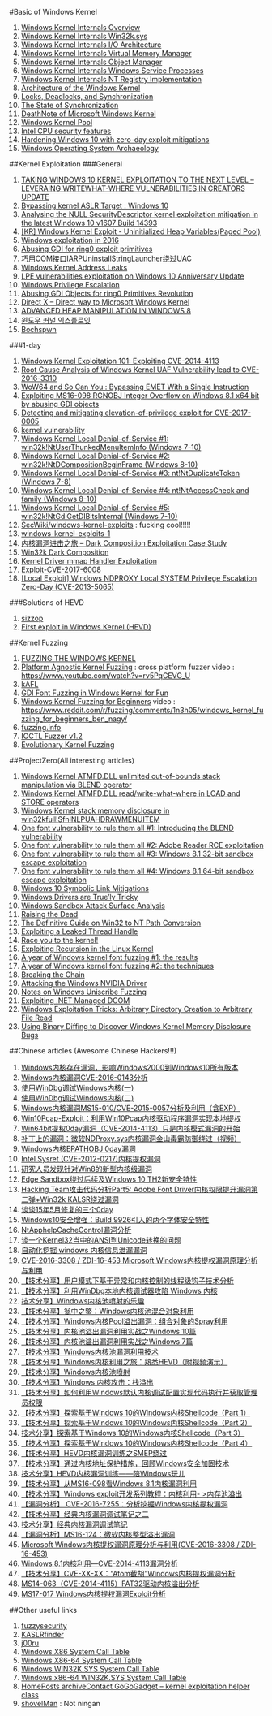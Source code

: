 #Basic of Windows Kernel 
1. [Windows Kernel Internals Overview](http://www.i.u-tokyo.ac.jp/edu/training/ss/lecture/new-documents/Lectures/00-WindowsKernelOverview/WindowsKernelOverview.pdf)
2. [Windows Kernel Internals Win32k.sys](http://pasotech.altervista.org/windows_internals/Win32KSYS.pdf)
3. [Windows Kernel Internals I/O Architecture](http://i-web.i.u-tokyo.ac.jp/edu/training/ss/lecture/new-documents/Lectures/06-IOArchitecture/IOArchitecture.pdf)
4. [Windows Kernel Internals Virtual Memory Manager](http://read.pudn.com/downloads11/ebook/48602/windows%20kernel/VirtualMemory.pdf)
5. [Windows Kernel Internals Object Manager](http://slideplayer.com/slide/8014139/)
6. [Windows Kernel Internals Windows Service Processes](http://index-of.es/Windows/winKernArchi/WindowsServices.pdf)
7. [Windows Kernel Internals NT Registry Implementation](https://sww-it.ru/wp-content/uploads/2011/University%20of%20Tokyo%20Windows%20Internals%20Lectures/09-Registry/Registry.pdf)
8. [Architecture of the Windows Kernel](http://www.cs.fsu.edu/~zwang/files/cop4610/Fall2016/windows.pdf)
9. [Locks, Deadlocks, and Synchronization](https://msdn.microsoft.com/en-us/library/windows/hardware/dn613957%28v=vs.85%29.aspx?f=255&MSPPError=-2147217396)
10. [The State of Synchronization](https://www.osr.com/nt-insider/2015-issue3/the-state-of-synchronization/)
11. [DeathNote of Microsoft Windows Kernel](https://www.slideshare.net/PeterHlavaty/deathnote-of-microsoft-windows-kernel)
12. [Windows Kernel Pool](http://dokydoky.tistory.com/443)
13. [Intel CPU security features](https://github.com/huku-/research/wiki/Intel-CPU-security-features)
14. [Hardening Windows 10 with zero-day exploit mitigations](https://blogs.technet.microsoft.com/mmpc/2017/01/13/hardening-windows-10-with-zero-day-exploit-mitigations/?platform=hootsuite)
15. [Windows Operating System Archaeology](https://www.slideshare.net/enigma0x3/windows-operating-system-archaeology)



##Kernel Exploitation
###General
1. [TAKING WINDOWS 10 KERNEL EXPLOITATION TO THE NEXT LEVEL – LEVERAING WRITEWHAT-WHERE VULNERABILITIES IN CREATORS UPDATE](https://www.blackhat.com/docs/us-17/wednesday/us-17-Schenk-Taking-Windows-10-Kernel-Exploitation-To-The-Next-Level%E2%80%93Leveraging-Write-What-Where-Vulnerabilities-In-Creators-Update.pdf)
2. [Bypassing kernel ASLR Target : Windows 10](https://drive.google.com/file/d/0B3P18M-shbwrNWZTa181ZWRCclk/edit?pli=1)
3. [Analysing the NULL SecurityDescriptor kernel exploitation mitigation in the latest Windows 10 v1607 Build 14393	](https://labs.nettitude.com/blog/analysing-the-null-securitydescriptor-kernel-exploitation-mitigation-in-the-latest-windows-10-v1607-build-14393/)
4. [[KR] Windows Kernel Exploit - Uninitialized Heap Variables(Paged Pool)](http://dokydoky.tistory.com/444)
5. [Windows exploitation in 2016](https://www.welivesecurity.com/wp-content/uploads/2017/01/Windows-Exploitation-2016-A4.pdf)
6. [Abusing GDI for ring0 exploit primitives](https://www.coresecurity.com/system/files/publications/2016/10/Abusing-GDI-Reloaded-ekoparty-2016_0.pdf)
7. [巧用COM接口IARPUninstallStringLauncher绕过UAC](http://www.freebuf.com/articles/system/116611.html)
8. [Windows Kernel Address Leaks](https://github.com/sam-b/windows_kernel_address_leaks)
9. [LPE vulnerabilities exploitation on Windows 10 Anniversary Update](http://cvr-data.blogspot.kr/2016/11/lpe-vulnerabilities-exploitation-on.html)
10. [Windows Privilege Escalation](https://github.com/netbiosX/Checklists/blob/master/Windows-Privilege-Escalation.md)
11. [Abusing GDI Objects for ring0 Primitives Revolution](https://sensepost.com/blog/2017/abusing-gdi-objects-for-ring0-primitives-revolution/)
12. [Direct X – Direct way to Microsoft Windows Kernel](http://2015.zeronights.org/assets/files/11-Tarakanov.pdf)
13. [ADVANCED HEAP MANIPULATION IN WINDOWS 8](https://media.blackhat.com/eu-13/briefings/Liu/bh-eu-13-liu-advanced-heap-slides.pdf)
14. [윈도우 커널 익스플로잇](https://www.slideshare.net/SSRINCLee/ss-79766206)
15. [Bochspwn](https://www.blackhat.com/docs/us-17/wednesday/us-17-Jurczyk-Bochspwn-Reloaded-Detecting-Kernel-Memory-Disclosure-With-X86-Emulation-And-Taint-Tracking.pdf)



###1-day
1. [Windows Kernel Exploitation 101: Exploiting CVE-2014-4113](https://www.exploit-db.com/docs/39665.pdf)
2. [Root Cause Analysis of Windows Kernel UAF Vulnerability lead to CVE-2016-3310](https://blog.fortinet.com/2016/08/17/root-cause-analysis-of-windows-kernel-uaf-vulnerability-lead-to-cve-2016-3310)
3. [WoW64 and So Can You : Bypassing EMET With a Single Instruction](https://duo.com/assets/pdf/wow-64-and-so-can-you.pdf)
4. [Exploiting MS16-098 RGNOBJ Integer Overflow on Windows 8.1 x64 bit by abusing GDI objects](https://sensepost.com/blog/2017/exploiting-ms16-098-rgnobj-integer-overflow-on-windows-8.1-x64-bit-by-abusing-gdi-objects/)
5. [Detecting and mitigating elevation-of-privilege exploit for CVE-2017-0005](https://blogs.technet.microsoft.com/mmpc/2017/03/27/detecting-and-mitigating-elevation-of-privilege-exploit-for-cve-2017-0005/)
6. [kernel vulnerability](https://github.com/tinysec/vulnerability)
7. [Windows Kernel Local Denial-of-Service #1: win32k!NtUserThunkedMenuItemInfo (Windows 7-10)](http://j00ru.vexillium.org/?p=3101)
8. [Windows Kernel Local Denial-of-Service #2: win32k!NtDCompositionBeginFrame (Windows 8-10)](http://j00ru.vexillium.org/?p=3151)
9. [Windows Kernel Local Denial-of-Service #3: nt!NtDuplicateToken (Windows 7-8)](http://j00ru.vexillium.org/?p=3187)
10. [Windows Kernel Local Denial-of-Service #4: nt!NtAccessCheck and family (Windows 8-10)](http://j00ru.vexillium.org/?p=3225)
11. [Windows Kernel Local Denial-of-Service #5: win32k!NtGdiGetDIBitsInternal (Windows 7-10)](http://j00ru.vexillium.org/?p=3251)
12. [SecWiki/windows-kernel-exploits](https://github.com/SecWiki/windows-kernel-exploits) : fucking cool!!!!!
13. [windows-kernel-exploits-1](https://github.com/Fandu2014/windows-kernel-exploits-1)
14. [内核漏洞进击之旅 – Dark Composition Exploitation Case Study](http://www.shellsec.com/news/48579.html)
15. [Win32k Dark Composition](https://cansecwest.com/slides/2017/CSW2017_PengQiu-ShefangZhong_win32k_dark_composition.pdf)
16. [Kernel Driver mmap Handler Exploitation](https://labs.mwrinfosecurity.com/assets/BlogFiles/mwri-mmap-exploitation-whitepaper-2017-09-18.pdf)
17. [Exploit-CVE-2017-6008](https://github.com/cbayet/Exploit-CVE-2017-6008)
18. [[Local Exploit] Windows NDPROXY Local SYSTEM Privilege Escalation Zero-Day (CVE-2013-5065)](http://hackability.kr/entry/Local-Exploit-Windows-NDPROXY-Local-SYSTEM-Privilege-Escalation-ZeroDay-CVE20135065)



###Solutions of HEVD
1. [sizzop](https://sizzop.github.io/)
2. [First exploit in Windows Kernel (HEVD)](https://blahcat.github.io/2017/08/18/first-exploit-in-windows-kernel-hevd/)


##Kernel Fuzzing
1. [FUZZING THE WINDOWS KERNEL](https://labs.mwrinfosecurity.com/assets/BlogFiles/mwri-fuzzing-the-windows-kernel.pdf)
2. [Platform Agnostic Kernel Fuzzing](https://labs.mwrinfosecurity.com/assets/BlogFiles/mwri-Platform-Agnostic-Kernel-Fuzzing-FINAL.pdf) : cross platform fuzzer
video : https://www.youtube.com/watch?v=rv5PqCEVG_U
3. [kAFL](https://www.usenix.org/system/files/conference/usenixsecurity17/sec17-schumilo.pdf)
4. [GDI Font Fuzzing in Windows Kernel for Fun](https://media.blackhat.com/bh-eu-12/Lee/bh-eu-12-Lee-GDI_Font_Fuzzing-WP.pdf)
5. [Windows Kernel Fuzzing for Beginners](https://fuzzinginfo.files.wordpress.com/2012/11/nagy-kernel.pdf)
video : https://www.reddit.com/r/fuzzing/comments/1n3h05/windows_kernel_fuzzing_for_beginners_ben_nagy/
6. [fuzzing.info](https://fuzzing.info/papers/)
7. [IOCTL Fuzzer v1.2](https://www.darknet.org.uk/2010/12/ioctl-fuzzer-v1-2-fuzzing-tool-for-windows-kernel-drivers/)
8. [Evolutionary Kernel Fuzzing](https://moflow.org/Presentations/Evolutionary%20Kernel%20Fuzzing-BH2017-rjohnson-FINAL.pdf)



##ProjectZero(All interesting articles)
1. [Windows Kernel ATMFD.DLL unlimited out-of-bounds stack manipulation via BLEND operator](https://bugs.chromium.org/p/project-zero/issues/detail?id=180&can=1&q=CVE-2015-0093)
2. [Windows Kernel ATMFD.DLL read/write-what-where in LOAD and STORE operators](https://bugs.chromium.org/p/project-zero/issues/detail?id=177&redir=1)
3. [Windows Kernel stack memory disclosure in win32kfull!SfnINLPUAHDRAWMENUITEM](https://bugs.chromium.org/p/project-zero/issues/detail?id=1192&can=1&q&sort=-id)
4. [One font vulnerability to rule them all #1: Introducing the BLEND vulnerability](https://googleprojectzero.blogspot.kr/2015/07/one-font-vulnerability-to-rule-them-all.html)
5. [One font vulnerability to rule them all #2: Adobe Reader RCE exploitation](https://googleprojectzero.blogspot.kr/2015/08/one-font-vulnerability-to-rule-them-all.html)
6. [One font vulnerability to rule them all #3: Windows 8.1 32-bit sandbox escape exploitation](https://googleprojectzero.blogspot.kr/2015/08/one-font-vulnerability-to-rule-them-all_13.html)
7. [One font vulnerability to rule them all #4: Windows 8.1 64-bit sandbox escape exploitation](https://googleprojectzero.blogspot.kr/2015/08/one-font-vulnerability-to-rule-them-all_21.html)
8. [Windows 10 Symbolic Link Mitigations](https://googleprojectzero.blogspot.kr/2015/08/windows-10hh-symbolic-link-mitigations.html)
9. [Windows Drivers are True’ly Tricky](https://googleprojectzero.blogspot.kr/2015/10/windows-drivers-are-truely-tricky.html)
10. [Windows Sandbox Attack Surface Analysis](https://googleprojectzero.blogspot.kr/2015/11/windows-sandbox-attack-surface-analysis.html)
11. [Raising the Dead](https://googleprojectzero.blogspot.kr/2016/01/raising-dead.html)
12. [The Definitive Guide on Win32 to NT Path Conversion](https://googleprojectzero.blogspot.kr/2016/02/the-definitive-guide-on-win32-to-nt.html)
13. [Exploiting a Leaked Thread Handle](https://googleprojectzero.blogspot.kr/2016/03/exploiting-leaked-thread-handle.html)
14. [Race you to the kernel!](https://googleprojectzero.blogspot.kr/2016/03/race-you-to-kernel.html)
15. [Exploiting Recursion in the Linux Kernel](https://googleprojectzero.blogspot.kr/2016/06/exploiting-recursion-in-linux-kernel_20.html)
16. [A year of Windows kernel font fuzzing #1: the results](https://googleprojectzero.blogspot.kr/2016/06/a-year-of-windows-kernel-font-fuzzing-1_27.html)
17. [A year of Windows kernel font fuzzing #2: the techniques](https://googleprojectzero.blogspot.kr/2016/07/a-year-of-windows-kernel-font-fuzzing-2.html)
18. [Breaking the Chain](https://googleprojectzero.blogspot.kr/2016/11/breaking-chain.html)
19. [Attacking the Windows NVIDIA Driver](https://googleprojectzero.blogspot.kr/2017/02/attacking-windows-nvidia-driver.html)
20. [Notes on Windows Uniscribe Fuzzing](https://googleprojectzero.blogspot.kr/2017/04/notes-on-windows-uniscribe-fuzzing.html)
21. [Exploiting .NET Managed DCOM](https://googleprojectzero.blogspot.kr/2017/04/exploiting-net-managed-dcom.html)
22. [Windows Exploitation Tricks: Arbitrary Directory Creation to Arbitrary File Read](https://googleprojectzero.blogspot.kr/2017/08/windows-exploitation-tricks-arbitrary.html)
23. [Using Binary Diffing to Discover Windows Kernel Memory Disclosure Bugs](https://googleprojectzero.blogspot.kr/2017/10/using-binary-diffing-to-discover.html)

##Chinese articles (Awesome Chinese Hackers!!!)
1. [Windows内核存在漏洞，影响Windows2000到Windows10所有版本](http://www.freebuf.com/vuls/147114.html)
2. [Windows内核漏洞CVE-2016-0143分析](http://www.freebuf.com/vuls/103064.html)
3. [使用WinDbg调试Windows内核(一)](http://www.freebuf.com/articles/web/99512.html)
4. [使用WinDbg调试Windows内核(二)](http://www.freebuf.com/articles/network/99856.html)
5. [Windows内核漏洞MS15-010/CVE-2015-0057分析及利用（含EXP）](http://www.freebuf.com/vuls/90501.html)
6. [Win10Pcap-Exploit：利用Win10Pcap内核驱动程序漏洞实现本地提权](http://www.freebuf.com/news/82310.html)
7. [Win64bit提权0day漏洞（CVE-2014-4113）只是内核模式漏洞的开始](http://www.freebuf.com/vuls/48239.html)
8. [补丁上的漏洞：微软NDProxy.sys内核漏洞金山毒霸防御绕过（视频）](http://www.freebuf.com/vuls/18856.html)
9. [Windows内核EPATHOBJ 0day漏洞](http://www.freebuf.com/vuls/9766.html)
10. [Intel Sysret (CVE-2012-0217)内核提权漏洞](http://www.freebuf.com/vuls/6457.html)
11. [研究人员发现针对Win8的新型内核级漏洞](http://www.freebuf.com/news/5792.html)
12. [Edge Sandbox绕过后续及Windows 10 TH2新安全特性](http://blogs.360.cn/blog/poc_edgesandboxbypass_win10th2_new_security_features/)
13. [Hacking Team攻击代码分析Part5: Adobe Font Driver内核权限提升漏洞第二弹+Win32k KALSR绕过漏洞](http://blogs.360.cn/blog/hacking-team-part5-atmfd-0day-2/)
14. [谈谈15年5月修复的三个0day](http://blogs.360.cn/blog/fixed_three_0days_in_may/)
15. [Windows10安全增强：Build 9926引入的两个字体安全特性](http://blogs.360.cn/blog/windows10_font_security_mitigations/)
16. [NtApphelpCacheControl漏洞分析](http://blogs.360.cn/blog/ntapphelpcachecontrol_vulnerability_anaysis/)
17. [谈一个Kernel32当中的ANSI到Unicode转换的问题](http://blogs.360.cn/blog/%E8%B0%88%E4%B8%80%E4%B8%AAkernel32%E5%BD%93%E4%B8%AD%E7%9A%84ansi%E5%88%B0unicode%E8%BD%AC%E6%8D%A2%E7%9A%84%E9%97%AE%E9%A2%98/)
18. [自动化挖掘 windows 内核信息泄漏漏洞](http://www.iceswordlab.com/2017/06/14/Automatically-Discovering-Windows-Kernel-Information-Leak-Vulnerabilities_zh/)
19. [CVE-2016-3308 / ZDI-16-453 Microsoft Windows内核提权漏洞原理分析与利用](http://docs.ioin.in/writeup/lab.seclover.com/6499df39-b0a3-42de-85ce-cd5e21b075a4/index.html)
20. [【技术分享】用户模式下基于异常和内核控制的线程级钩子技术分析](http://bobao.360.cn/learning/detail/4591.html)
21. [【技术分享】利用WinDbg本地内核调试器攻陷 Windows 内核](http://bobao.360.cn/learning/detail/4477.html)
22. [技术分享】Windows内核池喷射的乐趣](http://bobao.360.cn/learning/detail/4439.html)
23. [【技术分享】瓮中之鳖：Windows内核池混合对象利用](http://bobao.360.cn/learning/detail/4434.html)
24. [【技术分享】Windows内核Pool溢出漏洞：组合对象的Spray利用](http://bobao.360.cn/learning/detail/4384.html)
25. [【技术分享】内核池溢出漏洞利用实战之Windows 10篇](http://bobao.360.cn/learning/detail/4221.html)
26. [【技术分享】内核池溢出漏洞利用实战之Windows 7篇](http://bobao.360.cn/learning/detail/4188.html)
27. [【技术分享】Windows内核池漏洞利用技术](http://bobao.360.cn/learning/detail/4066.html)
28. [【技术分享】Windows内核利用之旅：熟悉HEVD（附视频演示）](http://bobao.360.cn/learning/detail/4002.html)
29. [【技术分享】Windows内核池喷射](http://bobao.360.cn/learning/detail/3921.html)
30. [【技术分享】Windows 内核攻击：栈溢出](http://bobao.360.cn/learning/detail/3712.html)
31. [【技术分享】如何利用Windows默认内核调试配置实现代码执行并获取管理员权限](http://bobao.360.cn/learning/detail/3647.html)
32. [【技术分享】探索基于Windows 10的Windows内核Shellcode（Part 1）](http://bobao.360.cn/learning/detail/3575.html)
33. [【技术分享】探索基于Windows 10的Windows内核Shellcode（Part 2）](http://bobao.360.cn/learning/detail/3593.html)
34. [技术分享】探索基于Windows 10的Windows内核Shellcode（Part 3）](http://bobao.360.cn/learning/detail/3624.html)
35. [【技术分享】探索基于Windows 10的Windows内核Shellcode（Part 4）](http://bobao.360.cn/learning/detail/3643.html)
36. [【技术分享】HEVD内核漏洞训练之SMEP绕过](http://bobao.360.cn/learning/detail/3570.html)
37. [【技术分享】通过内核地址保护措施，回顾Windows安全加固技术](http://bobao.360.cn/learning/detail/3565.html)
38. [技术分享】HEVD内核漏洞训练——陪Windows玩儿](http://bobao.360.cn/learning/detail/3544.html)
39. [【技术分享】从MS16-098看Windows 8.1内核漏洞利用](http://bobao.360.cn/learning/detail/3384.html)
40. [【技术分享】Windows exploit开发系列教程：内核利用- >内存池溢出](http://bobao.360.cn/learning/detail/3376.html)
41. [【漏洞分析】	CVE-2016-7255：分析挖掘Windows内核提权漏洞](http://bobao.360.cn/learning/detail/3359.html)
42. [【技术分享】经典内核漏洞调试笔记之二](http://bobao.360.cn/learning/detail/3184.html)
43. [技术分享】经典内核漏洞调试笔记](http://bobao.360.cn/learning/detail/3170.html)
44. [【漏洞分析】MS16-124：微软内核整型溢出漏洞](http://bobao.360.cn/learning/detail/3153.html)
45. [Microsoft Windows内核提权漏洞原理分析与利用(CVE-2016-3308 / ZDI-16-453)](http://bobao.360.cn/learning/detail/3024.html)
46. [Windows 8.1内核利用—CVE-2014-4113漏洞分析](http://bobao.360.cn/learning/detail/2989.html)
47. [【技术分享】CVE-XX-XX：“Atom截胡”Windows内核提权漏洞分析](http://bobao.360.cn/learning/detail/3017.html)
48. [MS14-063（CVE-2014-4115）FAT32驱动内核溢出分析](http://bobao.360.cn/learning/detail/118.html)
49. [MS17-017 Windows内核提权漏洞Exploit分析](https://www.anquanke.com/post/id/87334)






##Other useful links
1. [fuzzysecurity](http://www.fuzzysecurity.com/tutorials.html)
2. [KASLRfinder](https://github.com/ufrisk/kaslrfinder)
3. [j00ru](http://j00ru.vexillium.org/)
4. [Windows X86 System Call Table](http://j00ru.vexillium.org/syscalls/nt/32/)
5. [Windows X86-64 System Call Table](http://j00ru.vexillium.org/syscalls/nt/64/)
6. [Windows WIN32K.SYS System Call Table](http://j00ru.vexillium.org/syscalls/win32k/32/)
7. [Windows x86-64 WIN32K.SYS System Call Table](http://j00ru.vexillium.org/syscalls/win32k/64/)
8. [HomePosts archiveContact GoGoGadget – kernel exploitation helper class](http://blog.rewolf.pl/blog/?p=1739)
9. [shovelMan](http://shovelman.tistory.com/) : Not ningan
